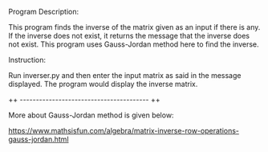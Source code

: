 Program Description:

This program finds the inverse of the matrix given as an input if there is any.  If the inverse does not exist, it returns the message that the inverse does not exist.
This program uses Gauss-Jordan method here to find the inverse.

Instruction:

Run inverser.py and then enter the input matrix as said in the message displayed.  The program would display the inverse matrix.

++ ---------------------------------------- ++

More about Gauss-Jordan method is given below:

https://www.mathsisfun.com/algebra/matrix-inverse-row-operations-gauss-jordan.html
